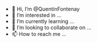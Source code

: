 - 👋 Hi, I’m @QuentinFontenay
- 👀 I’m interested in ...
- 🌱 I’m currently learning ...
- 💞️ I’m looking to collaborate on ...
- 📫 How to reach me ...

<!---
QuentinFontenay/QuentinFontenay is a ✨ special ✨ repository because its `README.md` (this file) appears on your GitHub profile.
You can click the Preview link to take a look at your changes.
--->

